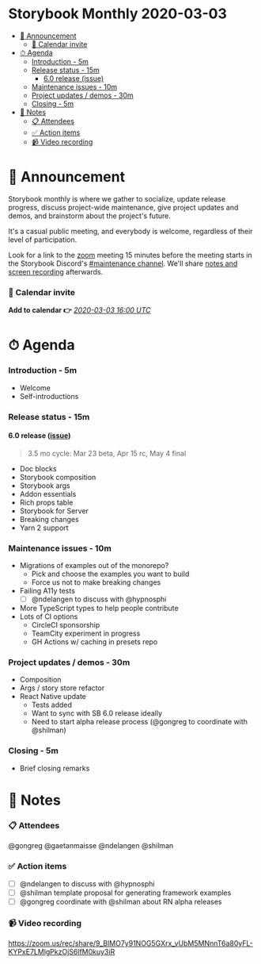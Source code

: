 <h1>Storybook Monthly 2020-03-03</h1>

- [📢 Announcement](#-announcement)
    - [📅 Calendar invite](#-calendar-invite)
- [⏱ Agenda](#-agenda)
    - [Introduction - 5m](#introduction---5m)
    - [Release status - 15m](#release-status---15m)
      - [6.0 release (issue)](#60-release-issue)
    - [Maintenance issues - 10m](#maintenance-issues---10m)
    - [Project updates / demos - 30m](#project-updates--demos---30m)
    - [Closing - 5m](#closing---5m)
- [📝 Notes](#-notes)
    - [📋 Attendees](#-attendees)
    - [✅ Action items](#-action-items)
    - [📹 Video recording](#-video-recording)

# 📢 Announcement

Storybook monthly is where we gather to socialize, update release progress, discuss project-wide maintenance, give project updates and demos, and brainstorm about the project's future.

It's a casual public meeting, and everybody is welcome, regardless of their level of participation.

Look for a link to the [zoom](https://zoom.us/) meeting 15 minutes before the meeting starts in the Storybook Discord's [#maintenance channel](https://discord.gg/qhAxMgN). We'll share [notes and screen recording](https://github.com/storybookjs/community) afterwards.

### 📅 Calendar invite

**Add to calendar 👉** [_2020-03-03 16:00 UTC_](https://calendar.google.com/event?action=TEMPLATE&tmeid=ZDRsM2g5c3JtOTRlM2dpNWNyZXMxcnRkbWxfMjAyMDAxMDZUMTYwMDAwWiA4ZDB1NzBzbm9zY2ZkOGw2Z2lrNm83M2syMEBn&tmsrc=8d0u70snoscfd8l6gik6o73k20%40group.calendar.google.com&scp=ALL)

# ⏱ Agenda

### Introduction - 5m

- Welcome
- Self-introductions

### Release status - 15m

#### 6.0 release ([issue](https://github.com/storybookjs/storybook/issues/9311))

> 3.5 mo cycle: Mar 23 beta, Apr 15 rc, May 4 final

- Doc blocks
- Storybook composition
- Storybook args
- Addon essentials
- Rich props table
- Storybook for Server
- Breaking changes
- Yarn 2 support

### Maintenance issues - 10m

- Migrations of examples out of the monorepo?
  - Pick and choose the examples you want to build
  - Force us not to make breaking changes
- Failing A11y tests
  - [ ] @ndelangen to discuss with @hypnosphi
- More TypeScript types to help people contribute
- Lots of CI options
  - CircleCI sponsorship
  - TeamCity experiment in progress
  - GH Actions w/ caching in presets repo

### Project updates / demos - 30m

- Composition
- Args / story store refactor
- React Native update
  - Tests added
  - Want to sync with SB 6.0 release ideally
  - Need to start alpha release process (@gongreg to coordinate with @shilman)

### Closing - 5m

- Brief closing remarks

# 📝 Notes

### 📋 Attendees

@gongreg @gaetanmaisse @ndelangen @shilman

### ✅ Action items

- [ ] @ndelangen to discuss with @hypnosphi
- [ ] @shilman template proposal for generating framework examples
- [ ] @gongreg coordinate with @shilman about RN alpha releases

### 📹 Video recording

https://zoom.us/rec/share/9_BlMO7y91NOG5GXrx_vUbM5MNnnT6a80yFL-KYPxE7LMlgPkzOjS6lfM0kuy3iR
